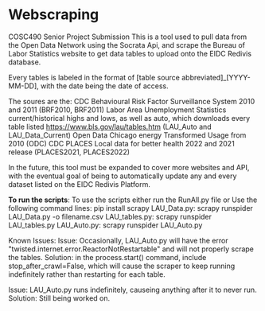 # Webscraping
COSC490 Senior Project Submission
This is a tool used to pull data from the Open Data Network using the Socrata Api, and scrape the Bureau of Labor Statistics website to get data tables to upload onto the EIDC Redivis database.

Every tables is labeled in the format of [table source abbreviated]_[YYYY-MM-DD], with the date being the date of access.

The soures are the:
CDC Behavioural Risk Factor Surveillance System 2010 and 2011 (BRF2010, BRF2011)
Labor Area Unemployment Statistics current/historical highs and lows, as well as auto, which downloads every table listed https://www.bls.gov/lau/tables.htm (LAU_Auto and LAU_Data_Current)
Open Data Chicago energy Transformed Usage from 2010 (ODC)
CDC PLACES Local data for better health 2022 and 2021 release (PLACES2021, PLACES2022)

In the future, this tool must be expanded to cover more websites and API, with the eventual goal of being to automatically update any and every dataset listed on the EIDC Redivis Platform.

**To run the scripts**:
To use the scripts either run the RunAll.py file or Use the following command lines:
  pip install scrapy
  LAU_Data.py: scrapy runspider LAU_Data.py -o filename.csv
  LAU_tables.py: scrapy runspider LAU_tables.py
  LAU_Auto.py: scrapy runspider LAU_Auto.py

Known Issues:
Issue: Occasionally, LAU_Auto.py will have the error "twisted.internet.error.ReactorNotRestartable" and will not properly scrape the tables.
Solution: in the process.start() command, include stop_after_crawl=False, which will cause the scraper to keep running indefinitely rather than restarting for each table.

Issue: LAU_Auto.py runs indefinitely, causeing anything after it to never run.
Solution: Still being worked on.
